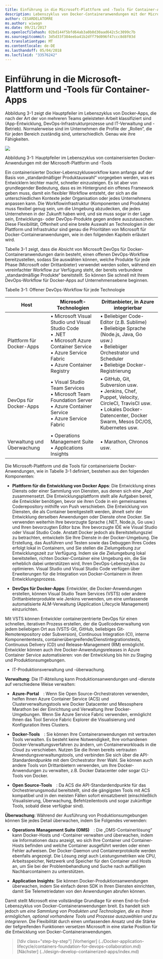 ```yaml
---
title: Einführung in die Microsoft-Plattform und -Tools für Container-Apps
description: Lebenszyklus von Docker-Containeranwendungen mit der Microsoft-Plattform und Tools
author: CESARDELATORRE
ms.author: wiwagn
ms.date: 09/21/2017
ms.openlocfilehash: 02bd144f5bfd64ab3a0b0d30aad642c5c3099c7b
ms.sourcegitcommit: 3d5d33f384eeba41b2dff79d096f47ccc8d8f03d
ms.translationtype: MT
ms.contentlocale: de-DE
ms.lasthandoff: 05/04/2018
ms.locfileid: "33576242"
---
```

# <a name="introduction-to-the-microsoft-platform-and-tools-for-containerized-apps"></a>Einführung in die Microsoft-Plattform und -Tools für Container-Apps


Abbildung 3-1 zeigt die Hauptpfeiler im Lebenszyklus von Docker-Apps, die nach der Art der von mehreren Teams geleisteten Arbeit klassifiziert sind (App-Entwicklung, DevOps-Infrastrukturprozesse und IT-Verwaltung und -Betrieb). Normalerweise sind im Unternehmen die Profile der „Rollen“, die für jeden Bereich zuständig sind, unterschiedlich. Genau wie ihre Fähigkeiten.

![](./media/image1.png)

Abbildung 3-1: Hauptpfeiler im Lebenszyklus von containerisierten Docker-Anwendungen mit der Microsoft-Plattform und -Tools

Ein containerisierter Docker-Lebenszyklusworkflow kann anfangs auf der Basis von „standardmäßiger Produktauswahl“ vorgegeben werden, was es Entwicklern leichter macht, schneller einzusteigen. Es ist aber von grundlegender Bedeutung, dass es im Hintergrund ein offenes Framework geben muss, damit ein flexibler Workflow entsteht, der sich an die unterschiedlichen Kontexte jeder Organisation oder jedes Unternehmens anpassen kann. Die Workflowinfrastruktur (Komponenten und Produkte) muss flexibel genug sein, um die Umgebung abzudecken, die jedes Unternehmen in der Zukunft haben wird, und sie muss sogar in der Lage sein, Entwicklungs- oder DevOps-Produkte gegen andere auszutauschen. Diese Flexibilität, Offenheit und eine breite Auswahl an Technologien in der Plattform und Infrastruktur sind genau die Prioritäten von Microsoft für Docker-Containeranwendungen, wie in den folgenden Kapiteln erläutert wird.

Tabelle 3-1 zeigt, dass die Absicht von Microsoft DevOps für Docker-Containeranwendungen darin besteht, einen offenen DevOps-Workflow bereitzustellen, sodass Sie auswählen können, welche Produkte für jede Phase (Microsoft oder Drittanbieter) verwendet werden sollen, während ein vereinfachter Workflow zur Verfügung steht, der bereits verbundene „standardmäßige Produkte“ bereitstellt. So können Sie schnell mit Ihrem DevOps-Workflow für Docker-Apps auf Unternehmensebene beginnen.

Tabelle 3-1: Offener DevOps-Workflow für jede Technologie

| Host | Microsoft-Technologien | Drittanbieter, in Azure integrierbar |
| ---------------------------| ----------------------------------------------------| --------------------------------------------------------------------------------|
| Plattform für Docker-Apps   | • Microsoft Visual Studio und Visual Studio Code<br /> • .NET<br /> • Microsoft Azure Container Service<br /> • Azure Service Fabric<br /> • Azure Container Registry<br /> | • Beliebiger Code-Editor (z.B. Sublime)<br /> • Beliebige Sprache (Node.js, Java, Go usw.)<br /> • Beliebiger Orchestrator und Scheduler<br /> • Beliebige Docker-Registrierung<br /> |
| DevOps für Docker-Apps     | • Visual Studio Team Services<br /> • Microsoft Team Foundation Server<br /> • Azure Container Service<br /> • Azure Service Fabric<br /> | • GitHub, Git, Subversion usw.<br /> • Jenkins, Chef, Puppet, Velocity, CircleCI, TravisCI usw.<br /> • Lokales Docker-Datencenter, Docker Swarm, Mesos DC/OS, Kubernetes usw.<br /> |
| Verwaltung und Überwachung  | • Operations Management Suite<br /> • Applications Insights<br /> | • Marathon, Chronos usw.<br />

Die Microsoft-Plattform und die Tools für containerisierte Docker-Anwendungen, wie in Tabelle 3-1 definiert, bestehen aus den folgenden Komponenten:

-   **Plattform für die Entwicklung von Docker Apps**: Die Entwicklung eines Diensts oder einer Sammlung von Diensten, aus denen sich eine „App“ zusammensetzt. Die Entwicklungsplattform stellt alle Aufgaben bereit, die Entwickler benötigen, bevor sie ihren Code in ein gemeinsames Coderepository mithilfe von Push verschieben. Die Entwicklung von Diensten, die als Container bereitgestellt werden, ähnelt sehr der Entwicklung derselben Anwendungen oder Dienste ohne Docker. Sie verwenden weiterhin Ihre bevorzugte Sprache (.NET, Node.js, Go usw.) und Ihren bevorzugten Editor bzw. Ihre bevorzugte IDE wie Visual Studio oder Visual Studio Code. Anstatt Docker jedoch als Bereitstellungsziel zu betrachten, entwickeln Sie Ihre Dienste in der Docker-Umgebung. Die Erstellung, das Ausführen und Testen sowie das Debuggen Ihres Codes erfolgt lokal in Containern, und Sie stellen die Zielumgebung zur Entwicklungszeit zur Verfügung. Indem sie die Zielumgebung lokal bereitstellen, richten Docker-Container eine Umgebung ein, die Sie erheblich dabei unterstützen wird, Ihren DevOps-Lebenszyklus zu optimieren. Visual Studio und Visual Studio Code verfügen über Erweiterungen für die Integration von Docker-Containern in Ihren Entwicklungsprozess.

-   **DevOps für Docker-Apps**: Entwickler, die Docker-Anwendungen erstellen, können Visual Studio Team Services (VSTS) oder andere Drittanbieterprodukte wie Jenkins verwenden, um eine umfassende automatisierte ALM-Verwaltung (Application Lifecycle Management) einzurichten.

Mit VSTS können Entwickler containerzentrierte DevOps für einen schnellen, iterativen Prozess erstellen, der die Quellcodeverwaltung von jedem beliebigen Ort aus (VSTS-Git, GitHub, beliebiges Git-Remoterepository oder Subversion), Continuous Integration (CI), interne Komponententests, containerübergreifende/Dienstintegrationstests, Continuous Delivery (CD) und Release-Management (RM) ermöglicht. Entwickler können auch ihre Docker-Anwendungsreleases in Azure Container Service automatisieren: von der Entwicklung bis hin zu Staging und Produktionsumgebungen.

-   IT-Produktionsverwaltung und -überwachung.

**Verwaltung**: Die IT-Abteilung kann Produktionsanwendungen und -dienste auf verschiedene Weise verwalten:

-   **Azure-Portal** : Wenn Sie Open Source-Orchestratoren verwenden, helfen Ihnen Azure Container Service (ACS) und Clusterverwaltungstools wie Docker Datacenter und Mesosphere Marathon bei der Einrichtung und Verwaltung Ihrer Docker-Umgebungen. Wenn Sie Azure Service Fabric verwenden, ermöglicht Ihnen das Tool Service Fabric Explorer die Visualisierung und Konfiguration Ihres Clusters.

-   **Docker-Tools** : Sie können Ihre Containeranwendungen mit vertrauten Tools verwalten. Es besteht keine Notwendigkeit, Ihre vorhandenen Docker-Verwaltungsverfahren zu ändern, um Containerworkloads in die Cloud zu verschieben. Nutzen Sie die Ihnen bereits vertrauten Anwendungsverwaltungstools, und verbinden Sie sich über die API-Standardendpunkte mit dem Orchestrator Ihrer Wahl. Sie können auch andere Tools von Drittanbietern verwenden, um Ihre Docker-Anwendungen zu verwalten, z.B. Docker Datacenter oder sogar CLI-Tools von Docker.

-   **Open Source-Tools** : Da ACS die API-Standardendpunkte für das Orchestrierungsmodul bereitstellt, sind die gängigsten Tools mit ACS kompatibel und in den meisten Fällen sofort einsatzbereit (einschließlich Visualisierung, Überwachung, Befehlzeilentools und sogar zukünftige Tools, sobald diese verfügbar sind).

**Überwachung**: Während der Ausführung von Produktionsumgebungen können Sie jedes Detail überwachen, indem Sie Folgendes verwenden:

-   **Operations Management Suite (OMS)** : Die „OMS-Containerlösung“ kann Docker-Hosts und -Container verwalten und überwachen, indem sie Informationen dazu anzeigt, wo sich Ihre Container und Container-Hosts befinden und welche Container ausgeführt werden oder einen Fehler aufweisen. Der Docker-Daemon und Containerprotokolle werden ebenfalls angezeigt. Die Lösung zeigt auch Leistungsmetriken wie CPU, Arbeitsspeicher, Netzwerk und Speicher für den Container und Hosts an, um Sie bei der Problembehandlung und Suche nach auffälligen Nachbarcontainern zu unterstützen.

-   **Application Insights**: Sie können Docker-Produktionsanwendungen überwachen, indem Sie einfach deren SDK in Ihren Diensten einrichten, damit Sie Telemetriedaten von den Anwendungen abrufen können.

Damit stellt Microsoft eine vollständige Grundlage für einen End-to-End-Lebenszyklus von Docker-Containeranwendungen breit. Es handelt sich jedoch um *eine Sammlung von Produkten und Technologien, die es Ihnen ermöglichen, optional vorhandene Tools und Prozesse auszuwählen und zu integrieren*. Die Flexibilität durch einen umfassenden Ansatz und die Stärke der tiefgreifenden Funktionen versetzen Microsoft in eine starke Position für die Entwicklung von Docker-Containeranwendungen.

>[!div class="step-by-step"]
[Vorheriger] (../Docker-application-lifecycle/containers-foundation-for-devops-collaboration.md) [Nächster] (../design-develop-containerized-apps/index.md)
